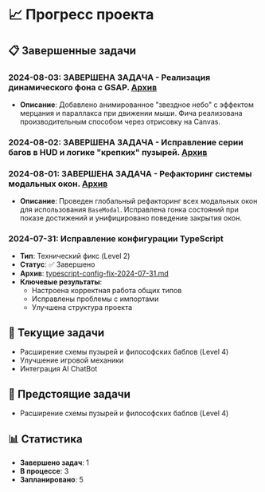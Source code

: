 # 📈 Прогресс проекта

## 📋 Завершенные задачи

### 2024-08-03: **ЗАВЕРШЕНА ЗАДАЧА** - Реализация динамического фона с GSAP. [Архив](docs/archive/gsap-starfield-parallax-2024-08-03.md)
- **Описание**: Добавлено анимированное "звездное небо" с эффектом мерцания и параллакса при движении мыши. Фича реализована производительным способом через отрисовку на Canvas.

### 2024-08-02: **ЗАВЕРШЕНА ЗАДАЧА** - Исправление серии багов в HUD и логике "крепких" пузырей. [Архив](docs/archive/hud-and-tough-bubble-fixes-2024-08-02.md)

### 2024-08-01: **ЗАВЕРШЕНА ЗАДАЧА** - Рефакторинг системы модальных окон. [Архив](docs/archive/modal-system-refactor-2024-08-01.md)
- **Описание**: Проведен глобальный рефакторинг всех модальных окон для использования `BaseModal`. Исправлена гонка состояний при показе достижений и унифицировано поведение закрытия окон.

### 2024-07-31: Исправление конфигурации TypeScript
- **Тип**: Технический фикс (Level 2)
- **Статус**: ✅ Завершено
- **Архив**: [typescript-config-fix-2024-07-31.md](docs/archive/typescript-config-fix-2024-07-31.md)
- **Ключевые результаты**:
  - Настроена корректная работа общих типов
  - Исправлены проблемы с импортами
  - Улучшена структура проекта

## 🎯 Текущие задачи
- Расширение схемы пузырей и философских баблов (Level 4)
- Улучшение игровой механики
- Интеграция AI ChatBot

## 🎯 Предстоящие задачи
- Расширение схемы пузырей и философских баблов (Level 4)

## 📊 Статистика
- **Завершено задач**: 1
- **В процессе**: 3
- **Запланировано**: 5 